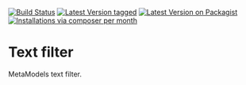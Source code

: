[![Build Status](https://github.com/MetaModels/filter_text/actions/workflows/diagnostics.yml/badge.svg)](https://github.com/MetaModels/filter_text/actions)
[![Latest Version tagged](http://img.shields.io/github/tag/MetaModels/filter_text.svg)](https://github.com/MetaModels/filter_text/tags)
[![Latest Version on Packagist](http://img.shields.io/packagist/v/MetaModels/filter_text.svg)](https://packagist.org/packages/MetaModels/filter_text)
[![Installations via composer per month](http://img.shields.io/packagist/dm/MetaModels/filter_text.svg)](https://packagist.org/packages/MetaModels/filter_text)

Text filter
===========

MetaModels text filter.
